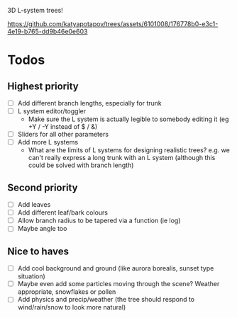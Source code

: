 3D L-system trees!

https://github.com/katyapotapov/trees/assets/6101008/176778b0-e3c1-4e19-b765-dd9b46e0e603


# Todos

## Highest priority

- [ ] Add different branch lengths, especially for trunk
- [ ] L system editor/toggler
  - Make sure the L system is actually legible to somebody editing it (eg +Y / -Y instead of $ / &)
- [ ] Sliders for all other parameters
- [ ] Add more L systems
  - What are the limits of L systems for designing realistic trees? e.g. we can't really express a long trunk with an L system (although this could be solved with branch length)

## Second priority

- [ ] Add leaves
- [ ] Add different leaf/bark colours
- [ ] Allow branch radius to be tapered via a function (ie log)
- [ ] Maybe angle too

## Nice to haves

- [ ] Add cool background and ground (like aurora borealis, sunset type situation)
- [ ] Maybe even add some particles moving through the scene? Weather appropriate, snowflakes or pollen
- [ ] Add physics and precip/weather (the tree should respond to wind/rain/snow to look more natural)
